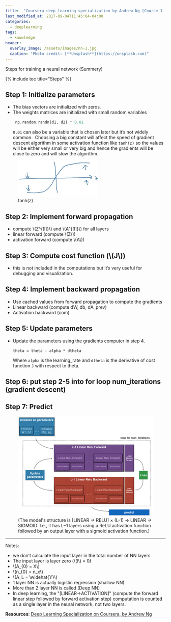 ```yaml
---
title:  "Coursera deep learning specialization by Andrew Ng [Course 1 - Week 4]"
last_modified_at: 2017-09-04T11:45:04-04:00
categories: 
  - deeplearning
tags:
  - knowledge
header:
  overlay_image: /assets/images/nn-1.jpg
  caption: "Photo credit: [**Unsplash**](https://unsplash.com)"
---
```


<script type="text/javascript" async
  src="https://cdnjs.cloudflare.com/ajax/libs/mathjax/2.7.2/MathJax.js?config=TeX-MML-AM_CHTML">
</script>

Steps for training a neural network (Summery)

{% include toc title="Steps" %}

## Step 1: Initialize parameters

- The bias vectors are initialized with zeros.
- The weights matrices are initialized with small random variables 
	```python
	 np.random.randn(d1, d2) * 0.01 
	```
	`0.01` can also be a variable that is chosen later but it’s not widely common. 
	Choosing a big constant will affect the speed of gradient descent algorithm in some activation function like `tanh(z)` so the values will be either very small or very big and hence the gradients will be close to zero and will slow the algorithm.

<figure>
	<a href="/assets/images/dl/dl-tanh.png"><img src="/assets/images/dl/dl-tanh.png"></a>
	<figcaption>tanh(z)</figcaption>
</figure>

## Step 2: Implement forward propagation

- compute \\(Z^{[l]}\\) and \\(A^{[l]}\\) for all layers
- linear forward (compute \\(Z\\))
- activation forward (compute \\(A\\))

## Step 3: Compute cost function (\\(J\\))

- this is not included in the computations but it’s very useful for debugging and visualization.

## Step 4: Implement backward propagation

- Use cached values from forward propagation to compute the gradients
- Linear backward (compute dW, db, dA_prev)
- Activation backward (com)

## Step 5: Update parameters
- Update the parameters using the gradients computer in step 4.
	```
	theta = theta - alpha * dtheta
	```
	Where `alpha` is the learning_rate and `dtheta` is the derivative of cost function `J` with respect to theta.

## Step 6: put step 2-5 into for loop num_iterations (gradient descent)


## Step 7: Predict

<figure>
	<a href="/assets/images/final_outline.png"><img src="/assets/images/final_outline.png"></a>
	<figcaption>(The model's structure is [LINEAR -> RELU] × (L-1) -> LINEAR -> SIGMOID. I.e., it has L−1 layers using a ReLU activation function followed by an output layer with a sigmoid activation function.)</figcaption>
</figure>


---

Notes:
* we don’t calculate the input layer in the total number of NN layers
* The input layer is layer zero (\\(l\\) = 0)
* \\(A\_{0} = X\\)
* \\(n\_{0} = n_x\\)
* \\(A_L = \widehat{Y}\\)
* 1 layer NN is actually logistic regression (shallow NN)
* More than 2 layer NN is called (Deep NN)
* In deep learning, the "[LINEAR->ACTIVATION]" (compute the forward linear step followed by forward activation step) computation is counted as a single layer in the neural network, not two layers.

**Resources**: [Deep Learning
Specialization on Coursera, by Andrew Ng](https://www.coursera.org/specializations/deep-learning)
